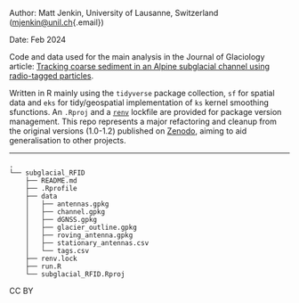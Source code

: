 Author: Matt Jenkin, University of Lausanne, Switzerland ([mjenkin\@unil.ch](mailto:mjenkin@unil.ch){.email})

Date: Feb 2024

Code and data used for the main analysis in the Journal of Glaciology article: [Tracking coarse sediment in an Alpine subglacial channel using radio-tagged particles](https://doi.org/10.1017/jog.2023.77).

Written in R mainly using the `tidyverse` package collection, `sf` for spatial data and `eks` for tidy/geospatial implementation of `ks` kernel smoothing sfunctions. An `.Rproj` and a [`renv`](https://rstudio.github.io/renv/articles/renv.html) lockfile are provided for package version management. This repo represents a major refactoring and cleanup from the original versions (1.0-1.2) published on [Zenodo](https://zenodo.org/doi/10.5281/zenodo.7550558), aiming to aid generalisation to other projects.

------------------------------------------------------------------------

```         
.
└── subglacial_RFID
    ├── README.md
    ├── .Rprofile
    ├── data
    │   ├── antennas.gpkg
    │   ├── channel.gpkg
    │   ├── dGNSS.gpkg
    │   ├── glacier_outline.gpkg
    │   ├── roving_antenna.gpkg
    │   ├── stationary_antennas.csv
    │   └── tags.csv
    ├── renv.lock
    ├── run.R
    └── subglacial_RFID.Rproj
```

CC BY
